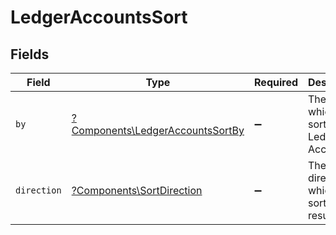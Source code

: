 # LedgerAccountsSort


## Fields

| Field                                                                               | Type                                                                                | Required                                                                            | Description                                                                         | Example                                                                             |
| ----------------------------------------------------------------------------------- | ----------------------------------------------------------------------------------- | ----------------------------------------------------------------------------------- | ----------------------------------------------------------------------------------- | ----------------------------------------------------------------------------------- |
| `by`                                                                                | [?Components\LedgerAccountsSortBy](../../Models/Components/LedgerAccountsSortBy.md) | :heavy_minus_sign:                                                                  | The field on which to sort the Ledger Accounts                                      | updated_at                                                                          |
| `direction`                                                                         | [?Components\SortDirection](../../Models/Components/SortDirection.md)               | :heavy_minus_sign:                                                                  | The direction in which to sort the results                                          |                                                                                     |